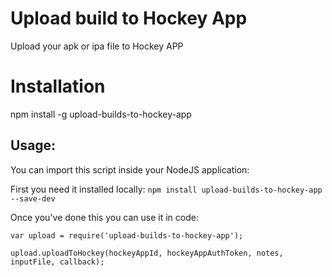 # Upload build to Hockey App
Upload your apk or ipa file to Hockey APP

# Installation
npm install -g upload-builds-to-hockey-app


## Usage:

You can import this script inside your NodeJS application:

First you need it installed locally:
`npm install upload-builds-to-hockey-app --save-dev`

Once you've done this you can use it in code:

```
var upload = require('upload-builds-to-hockey-app');

upload.uploadToHockey(hockeyAppId, hockeyAppAuthToken, notes, inputFile, callback);

```
